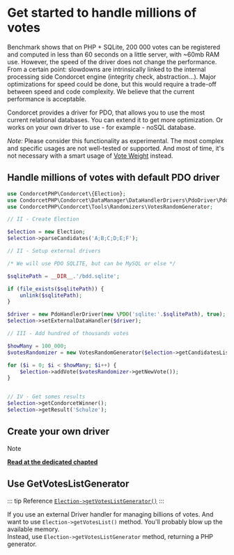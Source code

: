 # Get started to handle millions of votes

Benchmark shows that on PHP + SQLite, 200 000 votes can be registered and computed in less than 60 seconds on a little server, with ~60mb RAM use. However, the speed of the driver does not change the performance. From a certain point: slowdowns are intrinsically linked to the internal processing side Condorcet engine (integrity check, abstraction...). Major optimizations for speed could be done, but this would require a trade-off between speed and code complexity. We believe that the current performance is acceptable.

Condorcet provides a driver for PDO, that allows you to use the most current relational databases. You can extend it to get more optimization. Or works on your own driver to use - for example - noSQL database.

_Note:_ Please consider this functionality as experimental. The most complex and specific usages are not well-tested or supported. And most of time, it's not necessary with a smart usage of [Vote Weight](/book/3.AsPhpLibrary/5.Votes/4.VoteWeight.md) instead.  

## Handle millions of votes with default PDO driver
```php
use CondorcetPHP\Condorcet\{Election};
use CondorcetPHP\Condorcet\DataManager\DataHandlerDrivers\PdoDriver\PdoHandlerDriver;
use CondorcetPHP\Condorcet\Tools\Randomizers\VotesRandomGenerator;

// II - Create Election

$election = new Election;
$election->parseCandidates('A;B;C;D;E;F');

// II - Setup external drivers

/* We will use PDO SQLITE, but can be MySQL or else */

$sqlitePath = __DIR__.'/bdd.sqlite';

if (file_exists($sqlitePath)) {
    unlink($sqlitePath);
}

$driver = new PdoHandlerDriver(new \PDO('sqlite:'.$sqlitePath), true);
$election->setExternalDataHandler($driver);

// III - Add hundred of thousands votes

$howMany = 100_000;
$votesRandomizer = new VotesRandomGenerator($election->getCandidatesList());

for ($i = 0; $i < $howMany; $i++) {
    $election->addVote($votesRandomizer->getNewVote());
}


// IV - Get somes results
$election->getCondorcetWinner();
$election->getResult('Schulze');
```

## Create your own driver
> [!NOTE]
> [**Read at the dedicated chapted**](/book/3.AsPhpLibrary/9.ExtendingCondorcet/4.WriteNewExternalHandlerDriver.md)

## Use GetVotesListGenerator
::: tip Reference
[`Election->getVotesListGenerator()`](/api-reference/Election%20Class/public%20Election--getVotesListGenerator)
:::

If you use an external Driver handler for managing billions of votes. And want to use ```Election->getVotesList()``` method. You'll probably blow up the available memory.  
Instead, use ```Election->getVotesListGenerator``` method, returning a PHP generator.